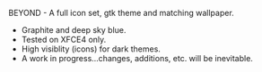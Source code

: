    BEYOND - A full icon set, gtk theme and matching wallpaper.

- Graphite and deep sky blue.
- Tested on XFCE4 only.
- High visiblity (icons) for dark themes.
- A work in progress...changes, additions, etc. will be inevitable.

